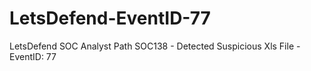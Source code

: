 # LetsDefend-EventID-77
LetsDefend SOC Analyst Path SOC138 - Detected Suspicious Xls File - EventID: 77

